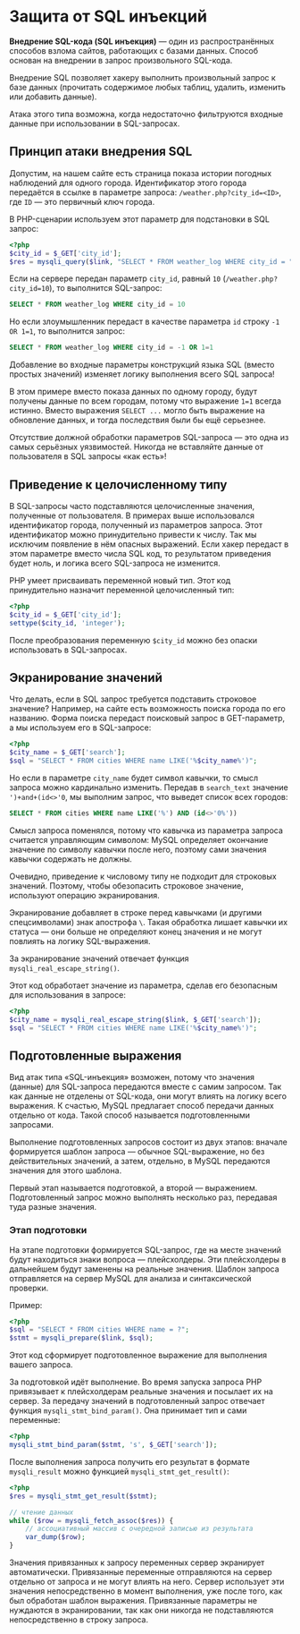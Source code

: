 # Защита от SQL инъекций

**Внедрение SQL-кода (SQL инъекция)** — один из распространённых способов взлома сайтов, работающих с базами данных. Способ основан на внедрении в запрос произвольного SQL-кода.

Внедрение SQL позволяет хакеру выполнить произвольный запрос к базе данных (прочитать содержимое любых таблиц, удалить, изменить или добавить данные).

Атака этого типа возможна, когда недостаточно фильтруются входные данные при использовании в SQL-запросах.

## Принцип атаки внедрения SQL

Допустим, на нашем сайте есть страница показа истории погодных наблюдений для одного города. Идентификатор этого города передаётся в ссылке в параметре запроса: `/weather.php?city_id=<ID>`, где `ID` — это первичный ключ города.

В PHP-сценарии используем этот параметр для подстановки в SQL запрос:

```php
<?php
$city_id = $_GET['city_id'];
$res = mysqli_query($link, "SELECT * FROM weather_log WHERE city_id = " . $city_id);
```

Если на сервере передан параметр `city_id`, равный `10` (`/weather.php?city_id=10`), то выполнится SQL-запрос:

```sql
SELECT * FROM weather_log WHERE city_id = 10
```

Но если злоумышленник передаст в качестве параметра `id` строку `-1 OR 1=1`, то выполнится запрос:

```sql
SELECT * FROM weather_log WHERE city_id = -1 OR 1=1
```

Добавление во входные параметры конструкций языка SQL (вместо простых значений) изменяет логику выполнения всего SQL запроса!

В этом примере вместо показа данных по одному городу, будут получены данные по всем городам, потому что выражение `1=1` всегда истинно. Вместо выражения `SELECT ...` могло быть выражение на обновление данных, и тогда последствия были бы ещё серьезнее.

Отсутствие должной обработки параметров SQL-запроса — это одна из самых серьёзных уязвимостей. Никогда не вставляйте данные от пользователя в SQL запросы «как есть»!

## Приведение к целочисленному типу

В SQL-запросы часто подставляются целочисленные значения, полученные от пользователя. В примерах выше использовался идентификатор города, полученный из параметров запроса. Этот идентификатор можно принудительно привести к числу. Так мы исключим появление в нём опасных выражений. Если хакер передаст в этом параметре вместо числа SQL код, то результатом приведения будет ноль, и логика всего SQL-запроса не изменится.

PHP умеет присваивать переменной новый тип. Этот код принудительно назначит переменной целочисленный тип:

```php
<?php
$city_id = $_GET['city_id'];
settype($city_id, 'integer');
```

После преобразования переменную `$city_id` можно без опаски использовать в SQL-запросах.

## Экранирование значений

Что делать, если в SQL запрос требуется подставить строковое значение? Например, на сайте есть возможность поиска города по его названию. Форма поиска передаст поисковый запрос в GET-параметр, а мы используем его в SQL-запросе:

```php
<?php
$city_name = $_GET['search'];
$sql = "SELECT * FROM cities WHERE name LIKE('%$city_name%')";
```

Но если в параметре `city_name` будет символ кавычки, то смысл запроса можно кардинально изменить. Передав в `search_text` значение `')+and+(id<>'0`, мы выполним запрос, что выведет список всех городов:

```sql
SELECT * FROM cities WHERE name LIKE('%') AND (id<>'0%'))
```

Смысл запроса поменялся, потому что кавычка из параметра запроса считается управляющим символом: MySQL определяет окончание значение по символу кавычки после него, поэтому сами значения кавычки содержать не должны.

Очевидно, приведение к числовому типу не подходит для строковых значений. Поэтому, чтобы обезопасить строковое значение, используют операцию экранирования.

Экранирование добавляет в строке перед кавычками (и другими спецсимволами) знак апострофа `\`.
Такая обработка лишает кавычки их статуса — они больше не определяют конец значения и не могут повлиять на логику SQL-выражения.

За экранирование значений отвечает функция `mysqli_real_escape_string()`.

Этот код обработает значение из параметра, сделав его безопасным для использования в запросе:

```php
<?php
$city_name = mysqli_real_escape_string($link, $_GET['search']);
$sql = "SELECT * FROM cities WHERE name LIKE('%$city_name%')";
```

## Подготовленные выражения

Вид атак типа «SQL-инъекция» возможен, потому что значения (данные) для SQL-запроса передаются вместе с самим запросом. Так как данные не отделены от SQL-кода, они могут влиять на логику всего выражения. К счастью, MySQL предлагает способ передачи данных отдельно от кода. Такой способ называется подготовленными запросами.

Выполнение подготовленных запросов состоит из двух этапов: вначале формируется шаблон запроса — обычное SQL-выражение, но без действительных значений, а затем, отдельно, в MySQL передаются значения для этого шаблона.

Первый этап называется подготовкой, а второй — выражением. Подготовленный запрос можно выполнять несколько раз, передавая туда разные значения.

### Этап подготовки

На этапе подготовки формируется SQL-запрос, где на месте значений будут находиться знаки вопроса — плейсхолдеры. Эти плейсхолдеры в дальнейшем будут заменены на реальные значения. Шаблон запроса отправляется на сервер MySQL для анализа и синтаксической проверки.

Пример:

```php
<?php
$sql = "SELECT * FROM cities WHERE name = ?";
$stmt = mysqli_prepare($link, $sql);
```

Этот код сформирует подготовленное выражение для выполнения вашего запроса.

За подготовкой идёт выполнение. Во время запуска запроса PHP привязывает к плейсхолдерам реальные значения и посылает их на сервер. За передачу значений в подготовленный запрос отвечает функция `mysqli_stmt_bind_param()`. Она принимает тип и сами переменные:

```php
<?php
mysqli_stmt_bind_param($stmt, 's', $_GET['search']);
```

После выполнения запроса получить его результат в формате `mysqli_result` можно функцией `mysqli_stmt_get_result()`:

```php
<?php
$res = mysqli_stmt_get_result($stmt);

// чтение данных
while ($row = mysqli_fetch_assoc($res)) {
    // ассоциативный массив с очередной записью из результата
    var_dump($row);
}
```

Значения привязанных к запросу переменных сервер экранирует автоматически. Привязанные переменные отправляются на сервер отдельно от запроса и не могут влиять на него. Сервер использует эти значения непосредственно в момент выполнения, уже после того, как был обработан шаблон выражения. Привязанные параметры не нуждаются в экранировании, так как они никогда не подставляются непосредственно в строку запроса.
